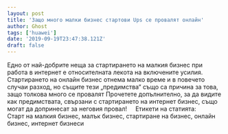 ```yaml
---
layout: post
title: 'Защо много малки бизнес стартови Ups се провалят онлайн'
author: Ghost
tags: ['huawei']
date: '2019-09-19T23:47:38.121Z'
draft: false
---
```


Едно от най-добрите неща за стартирането на малкия бизнес при работа в интернет е относителната лекота на включените усилия. Стартирането на онлайн бизнес отнема малко време и в повечето случаи разход, но същите тези „предимства“ също са причина за това, защо толкова много се провалят Прочетете допълнително, за да видите как предимствата, свързани с стартирането на интернет бизнес, също могат да допринесат за неговия провал!     Етикети на статията:         Старт на малкия бизнес, малък бизнес, стартиране на бизнес, онлайн бизнес, интернет бизнеси
